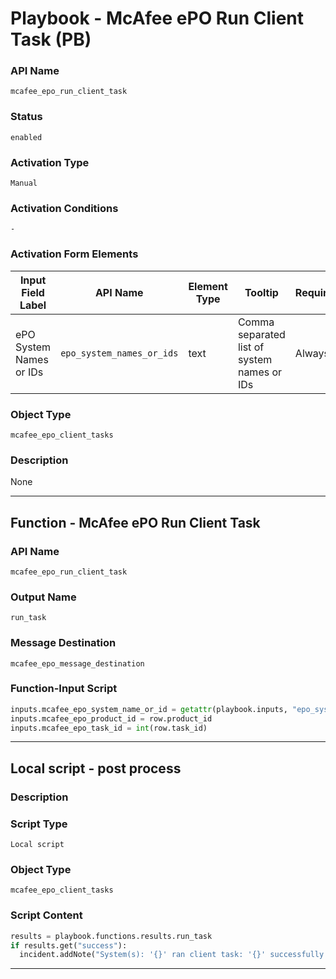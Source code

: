<!--
    DO NOT MANUALLY EDIT THIS FILE
    THIS FILE IS AUTOMATICALLY GENERATED WITH resilient-sdk codegen
    Generated with resilient-sdk v50.0.151
-->

# Playbook - McAfee ePO Run Client Task (PB)

### API Name
`mcafee_epo_run_client_task`

### Status
`enabled`

### Activation Type
`Manual`

### Activation Conditions
`-`

### Activation Form Elements
| Input Field Label | API Name | Element Type | Tooltip | Requirement |
| ----------------- | -------- | ------------ | ------- | ----------- |
| ePO System Names or IDs | `epo_system_names_or_ids` | text | Comma separated list of system names or IDs | Always |

### Object Type
`mcafee_epo_client_tasks`

### Description
None


---
## Function - McAfee ePO Run Client Task

### API Name
`mcafee_epo_run_client_task`

### Output Name
`run_task`

### Message Destination
`mcafee_epo_message_destination`

### Function-Input Script
```python
inputs.mcafee_epo_system_name_or_id = getattr(playbook.inputs, "epo_system_names_or_ids")
inputs.mcafee_epo_product_id = row.product_id
inputs.mcafee_epo_task_id = int(row.task_id)
```

---

## Local script - post process

### Description


### Script Type
`Local script`

### Object Type
`mcafee_epo_client_tasks`

### Script Content
```python
results = playbook.functions.results.run_task
if results.get("success"):
  incident.addNote("System(s): '{}' ran client task: '{}' successfully.".format(getattr(playbook.inputs, "epo_system_names_or_ids"), row.object_name))
```

---

